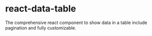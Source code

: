 # react-data-table
The comprehensive react component to show data in a table include pagination and fully customizable.
